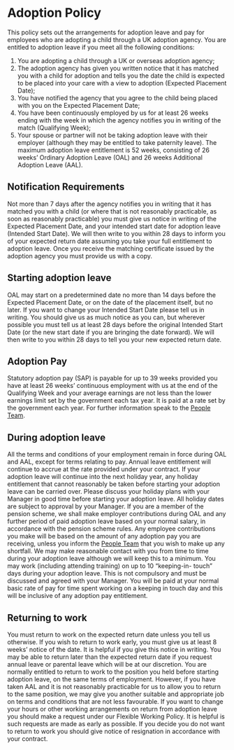 # Adoption Policy
This policy sets out the arrangements for adoption leave and pay for employees who are adopting a child through
a UK adoption agency. You are entitled to adoption leave if you meet all the following conditions:
1. You are adopting a child through a UK or overseas adoption agency;
2. The adoption agency has given you written notice that it has matched you with a child for adoption and
tells you the date the child is expected to be placed into your care with a view to adoption (Expected
Placement Date);
3. You have notified the agency that you agree to the child being placed with you on the Expected
Placement Date;
4. You have been continuously employed by us for at least 26 weeks ending with the week in which the
agency notifies you in writing of the match (Qualifying Week);
5. Your spouse or partner will not be taking adoption leave with their employer (although they may be
entitled to take paternity leave).
The maximum adoption leave entitlement is 52 weeks, consisting of 26 weeks’ Ordinary Adoption Leave (OAL)
and 26 weeks Additional Adoption Leave (AAL).

## Notification Requirements

Not more than 7 days after the agency notifies you in writing that it has matched you with a child (or where that is
not reasonably practicable, as soon as reasonably practicable) you must give us notice in writing of the Expected
Placement Date, and your intended start date for adoption leave (Intended Start Date). We will then write to you
within 28 days to inform you of your expected return date assuming you take your full entitlement to adoption
leave. Once you receive the matching certificate issued by the adoption agency you must provide us with a copy.
## Starting adoption leave
OAL may start on a predetermined date no more than 14 days before the Expected Placement Date, or on the date
of the placement itself, but no later. If you want to change your Intended Start Date please tell us in writing. You
should give us as much notice as you can, but wherever possible you must tell us at least 28 days before the
original Intended Start Date (or the new start date if you are bringing the date forward). We will then write to you
within 28 days to tell you your new expected return date.
## Adoption Pay
Statutory adoption pay (SAP) is payable for up to 39 weeks provided you have at least 26 weeks’ continuous
employment with us at the end of the Qualifying Week and your average earnings are not less than the lower
earnings limit set by the government each tax year. It is paid at a rate set by the government each year. For
further information speak to the [People Team](https://intranet.infinityworks.com/key-people/head-office-support).
## During adoption leave
All the terms and conditions of your employment remain in force during OAL and AAL, except for terms relating to
pay. Annual leave entitlement will continue to accrue at the rate provided under your contract. If your adoption
leave will continue into the next holiday year, any holiday entitlement that cannot reasonably be taken before
starting your adoption leave can be carried over. Please discuss your holiday plans with your Manager in good
time before starting your adoption leave. All holiday dates are subject to approval by your Manager.
If you are a member of the pension scheme, we shall make employer contributions during OAL and any further
period of paid adoption leave based on your normal salary, in accordance with the pension scheme rules. Any
employee contributions you make will be based on the amount of any adoption pay you are receiving, unless you
inform the [People Team](https://intranet.infinityworks.com/key-people/head-office-support) that you wish to make up any shortfall.
We may make reasonable contact with you from time to time during your adoption leave although we will keep
this to a minimum. You may work (including attending training) on up to 10 “keeping-in- touch” days during your
adoption leave. This is not compulsory and must be discussed and agreed with your Manager. You will be paid at
your normal basic rate of pay for time spent working on a keeping in touch day and this will be inclusive of any
adoption pay entitlement.
## Returning to work
You must return to work on the expected return date unless you tell us otherwise. If you wish to return to work
early, you must give us at least 8 weeks’ notice of the date. It is helpful if you give this notice in writing. You may
be able to return later than the expected return date if you request annual leave or parental leave which will be at
our discretion. You are normally entitled to return to work to the position you held before starting adoption leave,
on the same terms of employment. However, if you have taken AAL and it is not reasonably practicable for us to
allow you to return to the same position, we may give you another suitable and appropriate job on terms and
conditions that are not less favourable. If you want to change your hours or other working arrangements on
return from adoption leave you should make a request under our Flexible Working Policy. It is helpful is such
requests are made as early as possible. If you decide you do not want to return to work you should give notice of
resignation in accordance with your contract.

